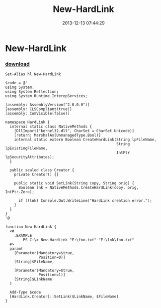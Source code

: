 ﻿---
pid:            4695
parent:         0
children:       
poster:         greg zakharov
title:          New-HardLink
date:           2013-12-13 07:44:29
description:    
format:         posh
---

# New-HardLink

### [download](4695.ps1)  



```posh
Set-Alias hl New-HardLink

$code = @'
using System;
using System.Reflection;
using System.Runtime.InteropServices;

[assembly: AssemblyVersion("2.0.0.0")]
[assembly: CLSCompliant(true)]
[assembly: ComVisible(false)]

namespace HardLink {
  internal static class NativeMethods {
    [DllImport("kernel32.dll", CharSet = CharSet.Unicode)]
    [return: MarshalAs(UnmanagedType.Bool)]
    internal static extern Boolean CreateHardLink(String lpFileName,
                                                  String lpExistingFileName,
                                                  IntPtr lpSecurityAttributes);
  }
  
  public sealed class Creator {
    private Creator() {}
    
    public static void SetLink(String copy, String orig) {
      Boolean lnk = NativeMethods.CreateHardLink(copy, orig, IntPtr.Zero);
      
      if (!lnk) Console.Out.WriteLine("HardLink creation error.");
    }
  }
}
'@

function New-HardLink {
  <#
    .EXAMPLE
        PS C:\> New-HardLink "E:\foo.txt" "E:\lnk\foo.txt"
  #>
  param(
    [Parameter(Mandatory=$true,
               Position=0)]
    [String]$FileName,
    
    [Parameter(Mandatory=$true,
               Position=1)]
    [String]$LinkName
  )
  
  Add-Type $code
  [HardLink.Creator]::SetLink($LinkName, $FileName)
}
```
